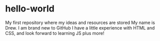 # hello-world
My first repository where my ideas and resources are stored 
My name is Drew. I am brand new to GitHub 
I have a little experience with HTML and CSS, and look forward to learning JS plus more!
